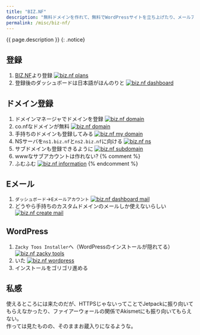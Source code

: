 ```yaml
---
title: "BIZ.NF"
description: "無料ドメインを作れて、無料でWordPressサイトを立ち上げたり、メールアドレス作ったり、ってどこかでも同じことを書いたような。"
permalink: /misc/biz-nf/
---
```

{{ page.description }}
{: .notice}

## 登録

1. [BIZ.NF](https://www.biz.nf/)より登録
[![biz.nf plans](/assets/images/biz-nf-order-plan.png)](/assets/images/biz-nf-order-plan.png)
1. 登録後のダッシュボードは日本語がほんのりと
[![biz.nf dashboard](/assets/images/biz_nf_dashboard.png)](/assets/images/biz_nf_dashboard.png)

## ドメイン登録

1. ドメインマネージャでドメインを登録
[![biz.nf domain](/assets/images/biz_nf_domain-manager.png)](/assets/images/biz_nf_domain-manager.png)
1. co.nfなドメインが無料
[![biz.nf domain](/assets/images/biz_nf_domain-co-nf.png)](/assets/images/biz_nf_domain-co-nf.png)
1. 手持ちのドメインも登録してみる
[![biz.nf my domain](/assets/images/biz_nf_domain-mine.png)](/assets/images/biz_nf_domain-mine.png)
1. NSサーバを`ns1.biz.nf`と`ns2.biz.nf`に向ける
[![biz.nf ns](/assets/images/biz_nf_domain-ns.png)](/assets/images/biz_nf_domain-ns.png)
1. サブドメインも登録できるように
[![biz.nf subdomain](/assets/images/biz_nf_sub-domain.png)](/assets/images/biz_nf_sub-domain.png)
1. wwwなサブアカウントは作れない?
{% comment %}
1. ふむふむ
[![biz.nf information](/assets/images/biz_nf_domain-information.png)](/assets/images/biz_nf_domain-information.png)
{% endcomment %}

## Eメール

1. `ダッシュボード`→`Eメールアカウント`
[![biz.nf dashboard mail](/assets/images/biz_nf_dashboard-mail.png)](/assets/images/biz_nf_dashboard-mail.png)
1. どうやら手持ちのカスタムドメインのメールしか使えないらしい
[![biz.nf create mail](/assets/images/biz_nf_mail-create-account.png)](/assets/images/biz_nf_mail-create-account.png)

## WordPress

1. `Zacky Toos Installer`へ（WordPressのインストールが隠れてる）
[![biz.nf zacky tools](/assets/images/biz_nf_choice-zakcy-tools.png)](/assets/images/biz_nf_choice-zakcy-tools.png)
1. いた
[![biz.nf wordpress](/assets/images/biz_nf_choice-wordpress.png)](/assets/images/biz_nf_choice-wordpress.png)
1. インストールをゴリゴリ進める

## 私感

使えるところには来たのだが、HTTPSじゃないってことでJetpackに振り向いてもらえなかったり、ファイアーウォールの関係でAkismetにも振り向いてもらえない。  
作っては見たものの、そのままお蔵入りになるような。
